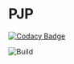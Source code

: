 # PJP

[![Codacy Badge](https://api.codacy.com/project/badge/Grade/cb703abb7c794700b1f320a5515bb81b)](https://app.codacy.com/manual/ohbus/PJP?utm_source=github.com&utm_medium=referral&utm_content=ohbus/PJP&utm_campaign=Badge_Grade_Dashboard)

![Build](https://github.com/ohbus/PJP/workflows/Java%20CI%20with%20Maven/badge.svg)
